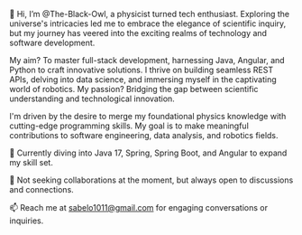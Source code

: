 👋 Hi, I’m @The-Black-Owl, a physicist turned tech enthusiast. Exploring the universe's intricacies led me to embrace the elegance of scientific inquiry, but my journey has veered into the exciting realms of technology and software development.

My aim? To master full-stack development, harnessing Java, Angular, and Python to craft innovative solutions. I thrive on building seamless REST APIs, delving into data science, and immersing myself in the captivating world of robotics. My passion? Bridging the gap between scientific understanding and technological innovation.

I'm driven by the desire to merge my foundational physics knowledge with cutting-edge programming skills. My goal is to make meaningful contributions to software engineering, data analysis, and robotics fields.

🌱 Currently diving into Java 17, Spring, Spring Boot, and Angular to expand my skill set.

💞️ Not seeking collaborations at the moment, but always open to discussions and connections.

📫 Reach me at sabelo1011@gmail.com for engaging conversations or inquiries.

<!---
The-Black-Owl/The-Black-Owl is a ✨ special ✨ repository because its `README.md` (this file) appears on your GitHub profile.
You can click the Preview link to take a look at your changes.
--->
